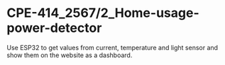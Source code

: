 # CPE-414_2567/2_Home-usage-power-detector
Use ESP32 to get values from current, temperature and light sensor and show them on the website as a dashboard.

